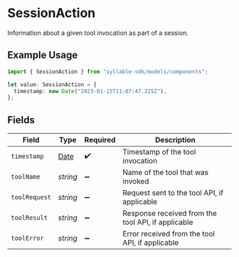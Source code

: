 # SessionAction

Information about a given tool invocation as part of a session.

## Example Usage

```typescript
import { SessionAction } from "syllable-sdk/models/components";

let value: SessionAction = {
  timestamp: new Date("2023-01-15T11:07:47.225Z"),
};
```

## Fields

| Field                                                                                         | Type                                                                                          | Required                                                                                      | Description                                                                                   |
| --------------------------------------------------------------------------------------------- | --------------------------------------------------------------------------------------------- | --------------------------------------------------------------------------------------------- | --------------------------------------------------------------------------------------------- |
| `timestamp`                                                                                   | [Date](https://developer.mozilla.org/en-US/docs/Web/JavaScript/Reference/Global_Objects/Date) | :heavy_check_mark:                                                                            | Timestamp of the tool invocation                                                              |
| `toolName`                                                                                    | *string*                                                                                      | :heavy_minus_sign:                                                                            | Name of the tool that was invoked                                                             |
| `toolRequest`                                                                                 | *string*                                                                                      | :heavy_minus_sign:                                                                            | Request sent to the tool API, if applicable                                                   |
| `toolResult`                                                                                  | *string*                                                                                      | :heavy_minus_sign:                                                                            | Response received from the tool API, if applicable                                            |
| `toolError`                                                                                   | *string*                                                                                      | :heavy_minus_sign:                                                                            | Error received from the tool API, if applicable                                               |